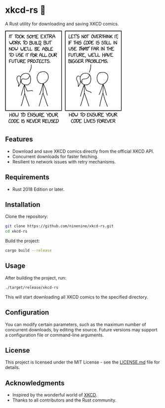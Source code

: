 # xkcd-rs 🚀

A Rust utility for downloading and saving XKCD comics.

![XKCD Logo](code_lifespan.png)

## Features

- Download and save XKCD comics directly from the official XKCD API.
- Concurrent downloads for faster fetching.
- Resilient to network issues with retry mechanisms.

## Requirements

- Rust 2018 Edition or later.

## Installation

Clone the repository:

```bash
git clone https://github.com/ninenine/xkcd-rs.git
cd xkcd-rs
```

Build the project:

```bash
cargo build --release
```

## Usage

After building the project, run:

```bash
./target/release/xkcd-rs
```

This will start downloading all XKCD comics to the specified directory.

## Configuration

You can modify certain parameters, such as the maximum number of concurrent downloads, by editing the source. Future versions may support a configuration file or command-line arguments.

## License

This project is licensed under the MIT License - see the [LICENSE.md](LICENSE.md) file for details.

## Acknowledgments

- Inspired by the wonderful world of [XKCD](https://xkcd.com/).
- Thanks to all contributors and the Rust community.
